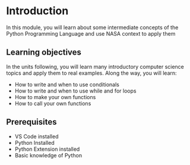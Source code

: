 # Introduction

In this module, you will learn about some intermediate concepts of the Python Programming Language and use NASA context to apply them

## Learning objectives

In the units following, you will learn many introductory computer science topics and apply them to real examples. Along the way, you will learn:

- How to write and when to use conditionals
- How to write and when to use while and for loops
- How to make your own functions
- How to call your own functions

## Prerequisites

- VS Code installed
- Python Installed
- Python Extension installed
- Basic knowledge of Python
